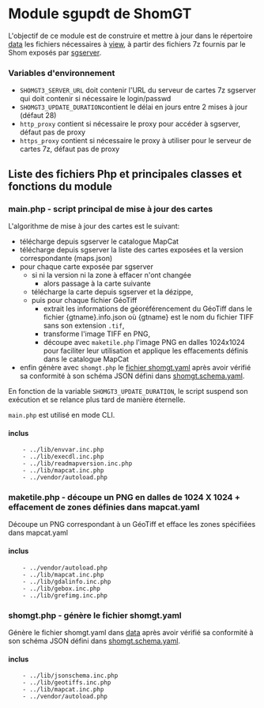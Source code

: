 # Module sgupdt de ShomGT
L'objectif de ce module est de construire et mettre à jour dans le répertoire [data](../data)
les fichiers nécessaires à [view](../view),
à partir des fichiers 7z fournis par le Shom exposés par [sgserver](../sgserver).

### Variables d'environnement

- `SHOMGT3_SERVER_URL` doit contenir l'URL du serveur de cartes 7z sgserver
  qui doit contenir si nécessaire le login/passwd
- `SHOMGT3_UPDATE_DURATION`contient le délai en jours entre 2 mises à jour (défaut 28)
- `http_proxy` contient si nécessaire le proxy pour accéder à sgserver, défaut pas de proxy
- `https_proxy` contient si nécessaire le proxy à utiliser pour le serveur de cartes 7z, défaut pas de proxy

## Liste des fichiers Php et principales classes et fonctions du module
### main.php - script principal de mise à jour des cartes
L'algorithme de mise à jour des cartes est le suivant:

- télécharge depuis sgserver le catalogue MapCat
- télécharge depuis sgserver la liste des cartes exposées et la version correspondante (maps.json)
- pour chaque carte exposée par sgserver
  - si ni la version ni la zone à effacer n'ont changée
    - alors passage à la carte suivante
  - télécharge la carte depuis sgserver et la dézippe,
  - puis pour chaque fichier GéoTiff
    - extrait les informations de géoréférencement du GéoTiff dans le fichier {gtname}.info.json
      où {gtname} est le nom du fichier TIFF sans son extension `.tif`,
    - transforme l'image TIFF en PNG,
    - découpe avec `maketile.php` l'image PNG en dalles 1024x1024 pour faciliter leur utilisation
      et applique les effacements définis dans le catalogue MapCat
- enfin génère avec `shomgt.php` le [fichier shomgt.yaml](../data#le-fichier-shomgtyaml)
  après avoir vérifié sa conformité à son schéma JSON défini dans [shomgt.schema.yaml](shomgt.schema.yaml).

En fonction de la variable `SHOMGT3_UPDATE_DURATION`, le script suspend son exécution et se relance plus tard de manière 
éternelle.

`main.php` est utilisé en mode CLI.
#### inclus
        - ../lib/envvar.inc.php
        - ../lib/execdl.inc.php
        - ../lib/readmapversion.inc.php
        - ../lib/mapcat.inc.php
        - ../vendor/autoload.php

### maketile.php - découpe un PNG en dalles de 1024 X 1024 + effacement de zones définies dans mapcat.yaml
Découpe un PNG correspondant à un GéoTiff et efface les zones spécifiées dans mapcat.yaml
#### inclus
        - ../vendor/autoload.php
        - ../lib/mapcat.inc.php
        - ../lib/gdalinfo.inc.php
        - ../lib/gebox.inc.php
        - ../lib/grefimg.inc.php

### shomgt.php - génère le fichier shomgt.yaml
Génère le fichier shomgt.yaml dans [data](../data/) après avoir vérifié sa conformité à son schéma JSON
défini dans [shomgt.schema.yaml](shomgt.schema.yaml).
#### inclus
        - ../lib/jsonschema.inc.php
        - ../lib/geotiffs.inc.php
        - ../lib/mapcat.inc.php
        - ../vendor/autoload.php

